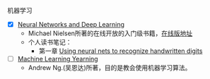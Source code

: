机器学习

- [x] [Neural Networks and Deep Learning](https://github.com/zhangkaihua88/ML/tree/master/Michael%20Nielsen-2015-Neural%20Networks%20and%20Deep%20Learning)
    - Michael Nielsen所著的在线开放的入门级书籍，[在线版地址](http://neuralnetworksanddeeplearning.com/)
    - 个人读书笔记：
        - 第一章 [Using neural nets to recognize handwritten digits](https://www.jianshu.com/p/a2d1363bc144)
- [ ] [Machine Learning Yearning](https://github.com/zhangkaihua88/ML/tree/master/Andrew%20Ng.-2018-Machine%20Learning%20Yearning)
    - Andrew Ng.(吴恩达)所著，目的是教会使用机器学习算法。
<!-- - [ ] test -->
<!-- 对勾 $\surd$ -->
<!-- $\times$ -->
